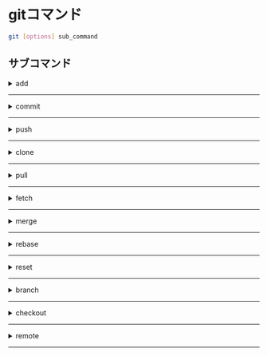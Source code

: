 # gitコマンド

```bash
git [options] sub_command
```

## サブコマンド

<details><summary>add</summary>

ワークツリーからインデックスにファイルを追加する。

```bash
git add [options] path
```

### オプション

<details><summary>-A</summary>

gitで管理してないファイルも含めてインデックスに追加する。

(ワークツリーから削除したファイルも削除したことを登録する。)

```bash
git add -A path
```

</details>

***

### 例

<details><summary>プロジェクト下のすべてのファイルを追加</summary>

```bash
git add -A .
```

</details>

***

</details>

***

<details><summary>commit</summary>

インデックスからローカルレポジトリに追加する。

```bash
git commit [options] [path]
```

### オプション

<details><summary>-m</summary>

コミットメッセージをつける。

```bash
git commit -m message [path]
```

</details>

***

<details><summary>--amend</summary>

直前のコミットを修正

`:q`で終了。

```bash
git commit --amend
```

</details>

***

</details>

***

<details><summary>push</summary>

現在のローカルブランチからリモートブランチに追加する。

```bash
git push [options] url_alias [branch_name]
```

### オプション

<details><summary>-U</summary>

現在のブランチを上流ブランチとする。

```bash
git push -U url_alias branch_name
```

</details>

***

</details>

***

<details><summary>clone</summary>

リモートレポジトリを端末上にダウンロードする。

```bash
git clone remote_url
```

</details>

***

<details><summary>pull</summary>

リモートレポジトリから`fetch`し、現在のブランチに`merge`する。

```bash
git pull [options] [repository] [branch]
```

</details>

***

<details><summary>fetch</summary>

リモートブランチを保持するローカルのブランチ　

`origin/main`を更新

```bash
git fetch
```

</details>

***


<details><summary>merge</summary>

現在のブランチに指定したブランチを結合する。

指定したブランチの最後のコミットメッセージが適用される。

```bash
git merge branch_name
```

</details>

***

<details><summary>rebase</summary>

現在のブランチに指定したブランチを結合する。

指定したらブランチの途中のコミットメッセージも適用される。

```bash
git rebase [--options] branch_name
```

### オプション

<details><summary>--continue</summary>

競合が起こって修正したあとのコマンド

```bash
git rebase --continue
```

</details>

***


</details>

***

<details><summary>reset</summary>

ワークツリーやインデックス、ローカルレポジトリの変更を

指定したコミット位置になるまで取り消しできる。

```bash
git reset [options] [commit_id] [path]
```

## オプション

<details><summary>--soft</summary>

ローカルレポジトリのみをリセットする。

```bash
git reset --soft [commit_id] [path]
```

</details>

***

<details><summary>--mixed</summary>

デフォルトのオプションでローカルレポジトリとインデックスまでリセットする。

```bash
git reset --mixed [commit_id] [path]
```

</details>

***

<details><summary>--hard</summary>

ローカルレポジトリとインデックスとワークツリーまでリセットする。

```bash
git reset --hard [commit_id] [path]
```

</details>

***

### 備考

<details><summary>HEAD</summary>

現在のコミットidのエイリアス。`@`も同じ。

#### 備考

<details><summary>HEAD^</summary>

語尾に`^`をつけることで一個前のコミットになる。

</details>

***

<details><summary>HEAD~n</summary>

`n`個前のコミット

</details>

***


</details>

***


</details>

***

<details><summary>branch</summary>

ブランチを作成する。引数を省略すると、現在のブランチを表示

```bash
git branch [options] [branch_name]
```

</details>

***

<details><summary>checkout</summary>

ブランチを切り替える。

```bash
git checkout [options] branch_name
```

### オプション

<details><summary>-b</summary>

ブランチを作成して切り替える。

```bash
git checkout -b branch_NAME
```

</details>

***

</details>

***

<details><summary>remote</summary>

```bash
git remote [options] [sub_command]
```

### サブコマンド

<details><summary>add</summary>

リモートブランチのエイリアスをつくる。

```bash
git remote add [remote_url] [alias]
```

</details>

***

</details>

***

